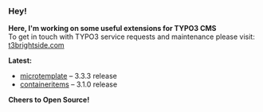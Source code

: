### Hey!

**Here, I'm working on some useful extensions for TYPO3 CMS**<br />To get in touch with TYPO3 service requests and maintenance please visit: [t3brightside.com](https://t3brightside.com)

**Latest:**<br />
- [microtemplate](https://github.com/t3brightside/microtemplate) – 3.3.3 release<br />
- [containeritems](https://github.com/t3brightside/containeritems) – 3.1.0 release<br />

**Cheers to Open Source!**
